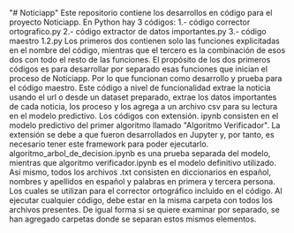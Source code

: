"# Noticiapp" 
Este repositorio contiene los desarrollos en código para el proyecto Noticiapp. En Python hay 3 códigos: 1.- código corrector ortografico.py 2.- código extractor de datos importantes.py 3.- código maestro 1.2.py
Los primeros dos contienen solo las funciones explicitadas en el nombre del código, mientras que el tercero es la combinación de esos dos con todo el resto de las funciones. El propósito de los dos primeros códigos es para desarrollar por separado esas funciones que inician el proceso de Noticiapp. Por lo que funcionan como desarrollo y prueba para el código maestro. Este código a nivel de funcionalidad extrae la noticia usando el url o desde un dataset preparado, extrae los datos importantes de cada noticia, los proceso y los agrega a un archivo csv para su lectura en el modelo predictivo.
Los códigos con extensión. ipynb consisten en el modelo predictivo del primer algoritmo llamado "Algoritmo Verificador". La extensión se debe a que fueron desarrollados en Jupyter y, por tanto, es necesario tener este framework para poder ejecutarlo. algoritmo_arbol_de_decision.ipynb es una prueba separada del modelo, mientras que algoritmo verificador.ipynb es el modelo definitivo utilizado. Así mismo, todos los archivos .txt consisten en diccionarios en español, nombres y apellidos en español y palabras en primera y tercera persona. Los cuales se utilizan para el corrector ortográfico incluido en el código.
Al ejecutar cualquier código, debe estar en la misma carpeta con todos los archivos presentes. De igual forma si se quiere examinar por separado, se han agregado carpetas donde se separan estos mismos elementos.
